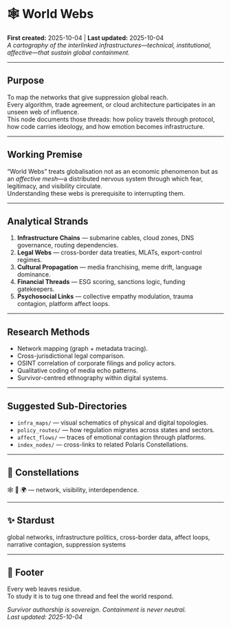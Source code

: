 # 🕸️ World Webs  
**First created:** 2025-10-04 | **Last updated:** 2025-10-04  
*A cartography of the interlinked infrastructures—technical, institutional, affective—that sustain global containment.*

---

## Purpose
To map the networks that give suppression global reach.  
Every algorithm, trade agreement, or cloud architecture participates in an unseen web of influence.  
This node documents those threads: how policy travels through protocol, how code carries ideology, and how emotion becomes infrastructure.

---

## Working Premise
“World Webs” treats globalisation not as an economic phenomenon but as an *affective mesh*—a distributed nervous system through which fear, legitimacy, and visibility circulate.  
Understanding these webs is prerequisite to interrupting them.

---

## Analytical Strands
1. **Infrastructure Chains** — submarine cables, cloud zones, DNS governance, routing dependencies.  
2. **Legal Webs** — cross-border data treaties, MLATs, export-control regimes.  
3. **Cultural Propagation** — media franchising, meme drift, language dominance.  
4. **Financial Threads** — ESG scoring, sanctions logic, funding gatekeepers.  
5. **Psychosocial Links** — collective empathy modulation, trauma contagion, platform affect loops.

---

## Research Methods
- Network mapping (graph + metadata tracing).  
- Cross-jurisdictional legal comparison.  
- OSINT correlation of corporate filings and policy actors.  
- Qualitative coding of media echo patterns.  
- Survivor-centred ethnography within digital systems.

---

## Suggested Sub-Directories
- `infra_maps/` — visual schematics of physical and digital topologies.  
- `policy_routes/` — how regulation migrates across states and sectors.  
- `affect_flows/` — traces of emotional contagion through platforms.  
- `index_nodes/` — cross-links to related Polaris Constellations.

---

## 🌌 Constellations
🕸️ 🧿 🌍 — network, visibility, interdependence.

---

## ✨ Stardust
global networks, infrastructure politics, cross-border data, affect loops, narrative contagion, suppression systems

---

## 🏮 Footer
Every web leaves residue.  
To study it is to tug one thread and feel the world respond.

*Survivor authorship is sovereign. Containment is never neutral.*  
_Last updated: 2025-10-04_
